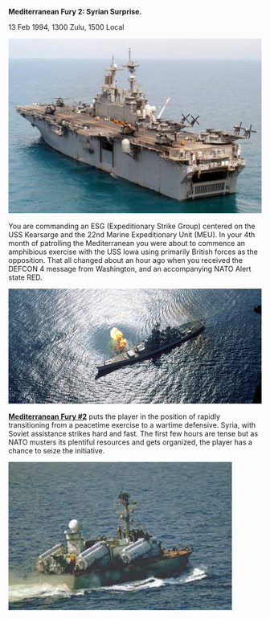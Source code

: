 **Mediterranean Fury 2: Syrian Surprise.**

13 Feb 1994, 1300 Zulu, 1500 Local

<img src="/assets\images\aar\mf\mf2\image1.jpeg" style="width:6.45833in;height:3.62213in" alt="USS Kearsarge LHD 3 Wasp class amphibious assault ship multi purpose US Navy" />

You are commanding an ESG (Expeditionary Strike Group) centered on the
USS Kearsarge and the 22nd Marine Expeditionary Unit (MEU). In your 4th
month of patrolling the Mediterranean you were about to commence an
amphibious exercise with the USS Iowa using primarily British forces as
the opposition. That all changed about an hour ago when you received the
DEFCON 4 message from Washington, and an accompanying NATO Alert state
RED.

<img src="/assets\images\aar\mf\mf2\image2.jpeg" style="width:6.64596in;height:2.39097in" alt="USS Iowa (BB-61)" />

**<u>Mediterranean Fury \#2</u>** puts the player in the position of
rapidly transitioning from a peacetime exercise to a wartime defensive.
Syria, with Soviet assistance strikes hard and fast. The first few hours
are tense but as NATO musters its plentiful resources and gets
organized, the player has a chance to seize the initiative.

<img src="/assets\images\aar\mf\mf2\image3.jpeg" style="width:4.63456in;height:3.07292in" alt="A large ship in the ocean Description automatically generated with low confidence" />
